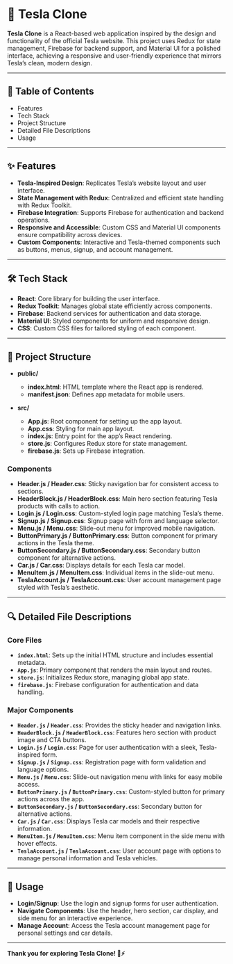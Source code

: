 # 🚗 Tesla Clone

**Tesla Clone** is a React-based web application inspired by the design and functionality of the official Tesla website. This project uses Redux for state management, Firebase for backend support, and Material UI for a polished interface, achieving a responsive and user-friendly experience that mirrors Tesla’s clean, modern design.

---

## 📜 Table of Contents

- Features
- Tech Stack
- Project Structure
- Detailed File Descriptions
- Usage


---

## ✨ Features

- **Tesla-Inspired Design**: Replicates Tesla’s website layout and user interface.
- **State Management with Redux**: Centralized and efficient state handling with Redux Toolkit.
- **Firebase Integration**: Supports Firebase for authentication and backend operations.
- **Responsive and Accessible**: Custom CSS and Material UI components ensure compatibility across devices.
- **Custom Components**: Interactive and Tesla-themed components such as buttons, menus, signup, and account management.

---

## 🛠️ Tech Stack

- **React**: Core library for building the user interface.
- **Redux Toolkit**: Manages global state efficiently across components.
- **Firebase**: Backend services for authentication and data storage.
- **Material UI**: Styled components for uniform and responsive design.
- **CSS**: Custom CSS files for tailored styling of each component.

---

## 📁 Project Structure

- **public/**
  - **index.html**: HTML template where the React app is rendered.
  - **manifest.json**: Defines app metadata for mobile users.

- **src/**
  - **App.js**: Root component for setting up the app layout.
  - **App.css**: Styling for main app layout.
  - **index.js**: Entry point for the app’s React rendering.
  - **store.js**: Configures Redux store for state management.
  - **firebase.js**: Sets up Firebase integration.

### Components

- **Header.js / Header.css**: Sticky navigation bar for consistent access to sections.
- **HeaderBlock.js / HeaderBlock.css**: Main hero section featuring Tesla products with calls to action.
- **Login.js / Login.css**: Custom-styled login page matching Tesla’s theme.
- **Signup.js / Signup.css**: Signup page with form and language selector.
- **Menu.js / Menu.css**: Slide-out menu for improved mobile navigation.
- **ButtonPrimary.js / ButtonPrimary.css**: Button component for primary actions in the Tesla theme.
- **ButtonSecondary.js / ButtonSecondary.css**: Secondary button component for alternative actions.
- **Car.js / Car.css**: Displays details for each Tesla car model.
- **MenuItem.js / MenuItem.css**: Individual items in the slide-out menu.
- **TeslaAccount.js / TeslaAccount.css**: User account management page styled with Tesla’s aesthetic.

---

## 🔍 Detailed File Descriptions

### Core Files

- **`index.html`**: Sets up the initial HTML structure and includes essential metadata.
- **`App.js`**: Primary component that renders the main layout and routes.
- **`store.js`**: Initializes Redux store, managing global app state.
- **`firebase.js`**: Firebase configuration for authentication and data handling.

### Major Components

- **`Header.js` / `Header.css`**: Provides the sticky header and navigation links.
- **`HeaderBlock.js` / `HeaderBlock.css`**: Features hero section with product image and CTA buttons.
- **`Login.js` / `Login.css`**: Page for user authentication with a sleek, Tesla-inspired form.
- **`Signup.js` / `Signup.css`**: Registration page with form validation and language options.
- **`Menu.js` / `Menu.css`**: Slide-out navigation menu with links for easy mobile access.
- **`ButtonPrimary.js` / `ButtonPrimary.css`**: Custom-styled button for primary actions across the app.
- **`ButtonSecondary.js` / `ButtonSecondary.css`**: Secondary button for alternative actions.
- **`Car.js` / `Car.css`**: Displays Tesla car models and their respective information.
- **`MenuItem.js` / `MenuItem.css`**: Menu item component in the side menu with hover effects.
- **`TeslaAccount.js` / `TeslaAccount.css`**: User account page with options to manage personal information and Tesla vehicles.

---

## 🚀 Usage

- **Login/Signup**: Use the login and signup forms for user authentication.
- **Navigate Components**: Use the header, hero section, car display, and side menu for an interactive experience.
- **Manage Account**: Access the Tesla account management page for personal settings and car details.



---

**Thank you for exploring Tesla Clone! 🚗⚡**
